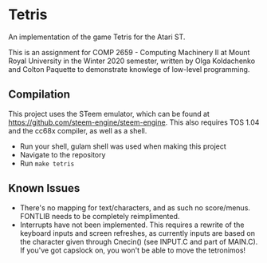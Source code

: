 # Tetris
An implementation of the game Tetris for the Atari ST.

This is an assignment for COMP 2659 - Computing Machinery II at Mount Royal University in the Winter 2020 semester, written by Olga Koldachenko and Colton Paquette to demonstrate knowlege of low-level programming.

## Compilation
This project uses the STeem emulator, which can be found at https://github.com/steem-engine/steem-engine. This also requires TOS 1.04 and the cc68x compiler, as well as a shell.

* Run your shell, gulam shell was used when making this project
* Navigate to the repository
* Run `make tetris`

## Known Issues
* There's no mapping for text/characters, and as such no score/menus. FONTLIB needs to be completely reimplimented.
* Interrupts have not been implemented. This requires a rewrite of the keyboard inputs and screen refreshes, as currently inputs are based on the character given through Cnecin() (see INPUT.C and part of MAIN.C). If you've got capslock on, you won't be able to move the tetronimos!
